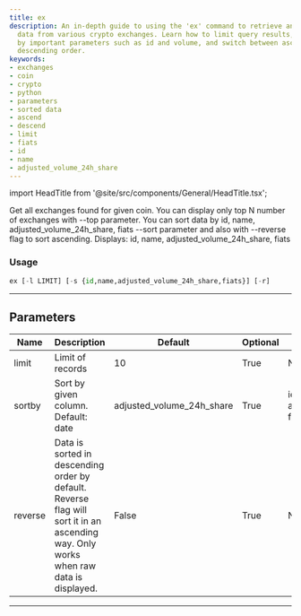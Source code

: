 ```yaml
---
title: ex
description: An in-depth guide to using the 'ex' command to retrieve and manipulate
  data from various crypto exchanges. Learn how to limit query results, sort data
  by important parameters such as id and volume, and switch between ascending and
  descending order.
keywords:
- exchanges
- coin
- crypto
- python
- parameters
- sorted data
- ascend
- descend
- limit
- fiats
- id
- name
- adjusted_volume_24h_share
---
```


import HeadTitle from '@site/src/components/General/HeadTitle.tsx';

<HeadTitle title="ex - Dd - Crypto - Reference | OpenBB Terminal Docs" />

Get all exchanges found for given coin. You can display only top N number of exchanges with --top parameter. You can sort data by id, name, adjusted_volume_24h_share, fiats --sort parameter and also with --reverse flag to sort ascending. Displays: id, name, adjusted_volume_24h_share, fiats

### Usage

```python
ex [-l LIMIT] [-s {id,name,adjusted_volume_24h_share,fiats}] [-r]
```

---

## Parameters

| Name | Description | Default | Optional | Choices |
| ---- | ----------- | ------- | -------- | ------- |
| limit | Limit of records | 10 | True | None |
| sortby | Sort by given column. Default: date | adjusted_volume_24h_share | True | id, name, adjusted_volume_24h_share, fiats |
| reverse | Data is sorted in descending order by default. Reverse flag will sort it in an ascending way. Only works when raw data is displayed. | False | True | None |

---
